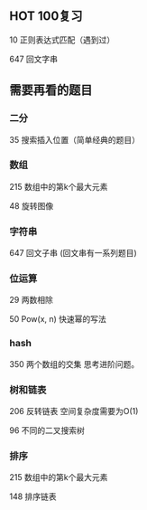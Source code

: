 ## HOT 100复习

10 正则表达式匹配（遇到过）

647 回文字串



## 需要再看的题目

### 二分

35 搜索插入位置（简单经典的题目）



### 数组

215 数组中的第k个最大元素

48 旋转图像

### 字符串

647 回文子串 (回文串有一系列题目)



### 位运算

29 两数相除

50 Pow(x, n) 快速幂的写法



### hash

350 两个数组的交集  思考进阶问题。



### 树和链表

206 反转链表 空间复杂度需要为O(1)

96 不同的二叉搜索树



### 排序

215 数组中的第k个最大元素

148 排序链表

